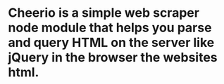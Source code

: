 # Cheerio is a simple web scraper node module that helps you parse and query HTML on the server like jQuery in the browser the websites html.
